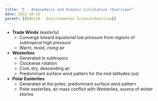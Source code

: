 ```yaml
---
title: "5 - Atmospheric and Oceanic Circulation (Overview)"
date: 2022-10-25
parent: [[ENV110 - Environmental Science/Overview]]
---
```


* **Trade Winds** (easterly)
	* Converge toward *equatorial low pressure* from regions of *subtropical high pressure*
	* Warm, moist, *rising* air
* **Westerlies**
	* Generated in subtropics
	* Clockwise rotation
	* Cool, dry, descending air
	* Predominant surface wind pattern for the mid-latitudes (us)
* **Polar Easterlies**
	* Generated at the poles; predominant surface wind pattern
	* Polar easterlies, air mass conflict with Westerlies, source of winter storms